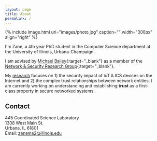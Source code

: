 ```yaml
---
layout: page
title: About
permalink: /
---
```


{% include image.html url="images/photo.jpg" caption="" width="300px" align="right" %}

I'm Zane, a 4th year PhD student in the Computer Science department 
at the University of Illinois, Urbana-Champaign. 

I am advised by [Michael Bailey](http://mdbailey.ece.illinois.edu/){:target="_blank"}
as a member of the
[Network & Security Research Group](http://nsrg.ece.illinois.edu/){:target="_blank"}. 

My [research](/research/) focuses on 1) the security
impact of IoT & ICS devices on the Internet and 2) the
complex trust relationships between network entities. I am
currently working on understanding and establishing **trust** 
as a first-class property in secure networked systems.

## Contact

445 Coordinated Science Laboratory <br />
1308 West Main St.<br />
Urbana, IL 61801 <br />
Email: [zanema2@illinois.edu]

[zanema2@illinois.edu]: mailto:zanema2@illinois.edu
